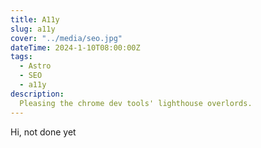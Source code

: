 ```yaml
---
title: A11y
slug: a11y
cover: "../media/seo.jpg"
dateTime: 2024-1-10T08:00:00Z
tags:
  - Astro
  - SEO
  - a11y
description:
  Pleasing the chrome dev tools' lighthouse overlords.
---
```


Hi, not done yet